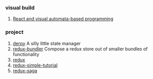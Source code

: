 ### visual build
1. [React and visual automata-based programming](https://medium.com/dailyjs/react-and-visual-automata-based-programming-c1d13e153cde)

### project

1. [derpy](https://github.com/vdsabev/derpy)  A silly little state manager
2. [redux-bundler](https://github.com/HenrikJoreteg/redux-bundler) Compose a redux store out of smaller bundles of functionality
3. [redux](http://www.github.com/reactjs/redux)
4. [redux-simple-tutorial](https://github.com/kenberkeley/redux-simple-tutorial)
5. [redux-saga](https://github.com/redux-saga/redux-saga)
